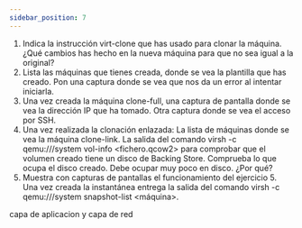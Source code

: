 ```yaml
---
sidebar_position: 7
---
```


1. Indica la instrucción virt-clone que has usado para clonar la máquina. ¿Qué cambios has hecho en la nueva máquina para que no sea igual a la original?
2. Lista las máquinas que tienes creada, donde se vea la plantilla que has creado. Pon una captura donde se vea que nos da un error al intentar iniciarla.
3. Una vez creada la máquina clone-full, una captura de pantalla donde se vea la dirección IP que ha tomado.  Otra captura donde se vea el acceso por SSH.
4. Una vez realizada la clonación enlazada: La lista de máquinas donde se vea la máquina clone-link. La salida del comando virsh -c qemu:///system vol-info <fichero.qcow2> <pool de almacenamiento> para comprobar que el volumen creado tiene un disco de Backing Store. Comprueba lo que ocupa el disco creado. Debe ocupar muy poco en disco. ¿Por qué?
5. Muestra con capturas de pantallas el funcionamiento del ejercicio 5. Una vez creada la instantánea entrega la salida del comando virsh -c qemu:///system snapshot-list <máquina>.

capa de aplicacion y capa de red